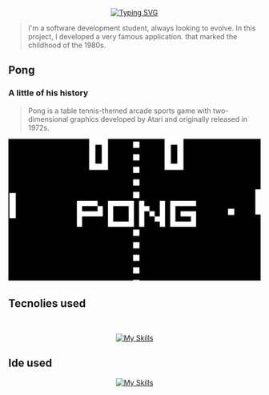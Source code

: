<div align="center">
<a href="https://git.io/typing-svg"><img src="https://readme-typing-svg.demolab.com?font=Roboto&pause=1000&color=D9E6D1&center=true&width=435&lines=Hi my name is Vitor Odorico!;Developer Full-Stackw" alt="Typing SVG" /></a>
</div>

<!-- # Hi, my name is Vitor Odorico. -->
> I'm a software development student, always looking to evolve.
In this project, I developed a very famous application. that marked the childhood of the 1980s.

## Pong
### A little of his history
> Pong is a table tennis-themed arcade sports game with two-dimensional graphics developed by Atari and originally released in 1972s.
<img src="./app/PongBackgound.webp">

<h2> Tecnolies used</h2>

<div style="display: inline_block" align="center"><br>

  [![My Skills](https://skills.thijs.gg/icons?i=html,css,js&theme=dark)](https://skills.thijs.gg)
  
</div>

<h2> Ide used</h2>
<div align=center>
  
[![My Skills](https://skills.thijs.gg/icons?i=vscode,git,github&theme=dark)](https://skills.thijs.gg)

</div>